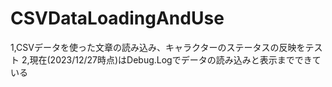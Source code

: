 # CSVDataLoadingAndUse
1,CSVデータを使った文章の読み込み、キャラクターのステータスの反映をテスト
2,現在(2023/12/27時点)はDebug.Logでデータの読み込みと表示までできている
